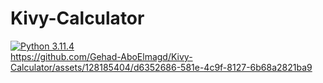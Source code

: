 # Kivy-Calculator
[![Python 3.11.4](https://img.shields.io/badge/Python-3.11.4-blue)](https://www.python.org/downloads/release/python-3114/)   
https://github.com/Gehad-AboElmagd/Kivy-Calculator/assets/128185404/d6352686-581e-4c9f-8127-6b68a2821ba9

